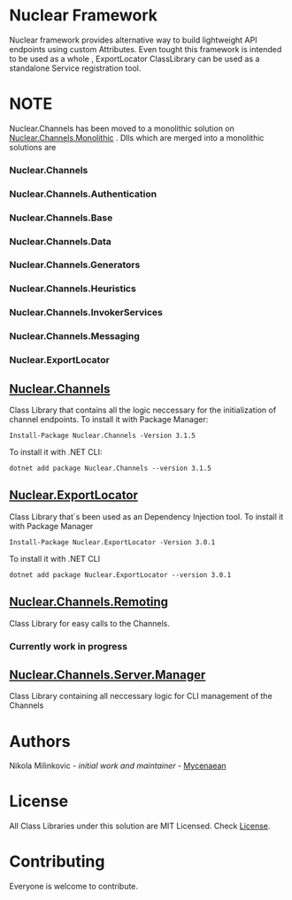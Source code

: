 # Nuclear Framework
Nuclear framework provides alternative way to build lightweight API endpoints using custom Attributes. Even tought this framework is intended to be used as a whole , ExportLocator ClassLibrary can be used as a standalone Service registration tool.

# NOTE

Nuclear.Channels has been moved to a monolithic solution on [Nuclear.Channels.Monolithic](https://github.com/Mycenaean/Nuclear-Channels-Monolithic) . Dlls which are merged into a monolithic solutions are

### Nuclear.Channels
### Nuclear.Channels.Authentication
### Nuclear.Channels.Base
### Nuclear.Channels.Data
### Nuclear.Channels.Generators
### Nuclear.Channels.Heuristics
### Nuclear.Channels.InvokerServices
### Nuclear.Channels.Messaging
### Nuclear.ExportLocator

## [Nuclear.Channels](https://github.com/Mycenaean/Nuclear-Framework/tree/master/Nuclear.Channels)
 Class Library that contains all the logic neccessary for the initialization of channel endpoints. To install it with Package Manager:
 ```
 Install-Package Nuclear.Channels -Version 3.1.5
 ```
 To install it with .NET CLI:
 ```
 dotnet add package Nuclear.Channels --version 3.1.5
 ```
  
## [Nuclear.ExportLocator](https://github.com/Mycenaean/Nuclear-Framework/tree/master/Nuclear.ExportLocator)
 Class Library that`s been used as an Dependency Injection tool. To install it with Package Manager
 ```
 Install-Package Nuclear.ExportLocator -Version 3.0.1
 ```
 To install it with .NET CLI
 ```
 dotnet add package Nuclear.ExportLocator --version 3.0.1
 ```


## [Nuclear.Channels.Remoting](https://github.com/Mycenaean/Nuclear-Framework/tree/master/Nuclear.Channels.Remoting)
 Class Library for easy calls to the Channels.
 ### Currently work in progress
 
## [Nuclear.Channels.Server.Manager](https://github.com/Mycenaean/Nuclear-Framework/tree/master/Nuclear.Channels.Server.Manager)
 Class Library containing all neccessary logic for CLI management of the Channels

# Authors
 Nikola Milinkovic - *initial work and maintainer* - [Mycenaean](https://github.com/Mycenaean)

# License
 All Class Libraries under this solution are MIT Licensed. Check [License](https://github.com/Mycenaean/Nuclear-Framework/blob/master/LICENSE.txt).

# Contributing
 Everyone is welcome to contribute.
